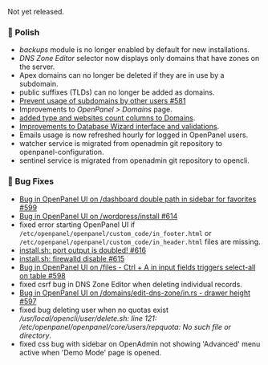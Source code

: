 Not yet released.

### 💅 Polish
- *backups* module is no longer enabled by default for new installations.
- *DNS Zone Editor* selector now displays only domains that have zones on the server.
- Apex domains can no longer be deleted if they are in use by a subdomain.
- public suffixes (TLDs) can no longer be added as domains.
- [Prevent usage of subdomains by other users #581](https://github.com/stefanpejcic/OpenPanel/issues/581)
- Improvements to *OpenPanel > Domains* page.
- [added type and websites count columns to Domains](https://i.postimg.cc/kCj8Fcsz/2025-07-31-17-54.png).
- [Improvements to Database Wizard interface and validations](https://i.postimg.cc/rVBfJ0tY/2025-07-31-19-08.png).
- Emails usage is now refreshed hourly for logged in OpenPanel users.
- watcher service is migrated from openadmin git repository to openpanel-configuration.
- sentinel service is migrated from openadmin git repository to opencli.

### 🐛 Bug Fixes
- [Bug in OpenPanel UI on /dashboard double path in sidebar for favorites #599](https://github.com/stefanpejcic/OpenPanel/issues/599)
- [Bug in OpenPanel UI on /wordpress/install #614](https://github.com/stefanpejcic/OpenPanel/issues/614)
- fixed error starting OpenPanel UI if `/etc/openpanel/openpanel/custom_code/in_footer.html` or `/etc/openpanel/openpanel/custom_code/in_header.html` files are missing.
- [install.sh: port output is doubled! #616](https://github.com/stefanpejcic/OpenPanel/issues/616)
- [install.sh: firewalld disable #615](https://github.com/stefanpejcic/OpenPanel/issues/615)
- [Bug in OpenPanel UI on /files - Ctrl + A in input fields triggers select-all on table #598](https://github.com/stefanpejcic/OpenPanel/issues/598)
- fixed csrf bug in DNS Zone Editor when deleting individual records.
- [Bug in OpenPanel UI on /domains/edit-dns-zone/in.rs - drawer height #597](https://github.com/stefanpejcic/OpenPanel/issues/597)
- fixed bug deleting user when no quotas exist */usr/local/opencli/user/delete.sh: line 121: /etc/openpanel/openpanel/core/users/repquota: No such file or directory*.
- fixed css bug with sidebar on OpenAdmin not showing 'Advanced' menu active when 'Demo Mode' page is opened.
